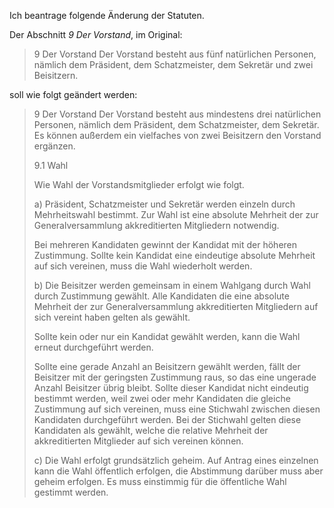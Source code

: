 Ich beantrage folgende Änderung der Statuten.

Der Abschnitt *9 Der Vorstand*, im Original:

> 9 Der Vorstand
> Der Vorstand besteht aus fünf natürlichen Personen, nämlich dem Präsident,
> dem Schatzmeister, dem Sekretär und zwei Beisitzern.

soll wie folgt geändert werden:

> 9 Der Vorstand
> Der Vorstand besteht aus mindestens drei natürlichen Personen, nämlich
> dem Präsident, dem Schatzmeister, dem Sekretär. Es können außerdem ein
> vielfaches von zwei Beisitzern den Vorstand ergänzen.
> 
> 9.1 Wahl
> 
> Wie Wahl der Vorstandsmitglieder erfolgt wie folgt.
> 
> a) Präsident, Schatzmeister und Sekretär werden einzeln durch Mehrheitswahl
> bestimmt. Zur Wahl ist eine absolute Mehrheit der zur Generalversammlung
> akkreditierten Mitgliedern notwendig.
> 
> Bei mehreren Kandidaten gewinnt der Kandidat mit der höheren Zustimmung.
> Sollte kein Kandidat eine eindeutige absolute Mehrheit auf sich vereinen,
> muss die Wahl wiederholt werden.
> 
> b) Die Beisitzer werden gemeinsam in einem Wahlgang durch Wahl durch Zustimmung
> gewählt. Alle Kandidaten die eine absolute Mehrheit der zur Generalversammlung
> akkreditierten Mitgliedern auf sich vereint haben gelten als gewählt.
> 
> Sollte kein oder nur ein Kandidat gewählt werden, kann die Wahl erneut
> durchgeführt werden.
> 
> Sollte eine gerade Anzahl an Beisitzern gewählt werden, fällt der Beisitzer mit
> der geringsten Zustimmung raus, so das eine ungerade Anzahl Beisitzer übrig
> bleibt. Sollte dieser Kandidat nicht eindeutig bestimmt werden, weil zwei oder
> mehr Kandidaten die gleiche Zustimmung auf sich vereinen, muss eine Stichwahl
> zwischen diesen Kandidaten durchgeführt werden. Bei der Stichwahl gelten diese
> Kandidaten als gewählt, welche die relative Mehrheit der akkreditierten
> Mitglieder auf sich vereinen können.
> 
> c) Die Wahl erfolgt grundsätzlich geheim. Auf Antrag eines einzelnen kann die
> Wahl öffentlich erfolgen, die Abstimmung darüber muss aber geheim erfolgen.
> Es muss einstimmig für die öffentliche Wahl gestimmt werden.
